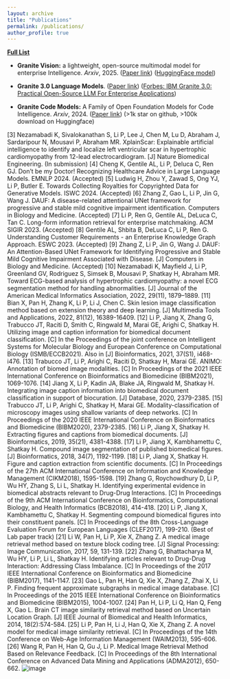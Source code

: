```yaml
---
layout: archive
title: "Publications"
permalink: /publications/
author_profile: true
---
```


[**Full List**]([https://scholar.google.com](https://scholar.google.com/citations?user=PoEq1mMAAAAJ&hl=en))

- **Granite Vision:** a lightweight, open-source multimodal model for enterprise Intelligence. *Arxiv*, 2025. ([Paper link](https://arxiv.org/pdf/2403.16386)) ([HuggingFace model](https://huggingface.co/ibm-granite/granite-vision-3.2-2b))

- **Granite 3.0 Language Models**. ([Paper link](https://github.com/ibm-granite/granite-3.0-language-models/blob/main/paper.pdf)) ([Forbes: IBM Granite 3.0: Practical Open-Source LLM For Enterprise Applications](https://www.forbes.com/sites/stevemcdowell/2024/10/23/ibm-granite-30-practical-open-source-llm-for-enterprise-applications/))

- **Granite Code Models:** A Family of Open Foundation Models for Code Intelligence. *Arxiv*, 2024. ([Paper link](https://arxiv.org/abs/2405.04324)) (>1k star on github, >100k download on Huggingface)

[3] Nezamabadi K, Sivalokanathan S, Li P, Lee J, Chen M, Lu D, Abraham J, Sardaripour N, Mousavi P, Abraham MR. XplainScar: Explainable artificial intelligence to identify and localize left ventricular scar in hypertrophic cardiomyopathy from 12-lead electrocardiogram. [J] Nature Biomedical Engineering. (In submission)
[4] Cheng K, Gentile AL, Li P, Deluca C, Ren GJ. Don’t be my Doctor! Recognizing Healthcare Advice in Large Language Models. EMNLP 2024. (Accepted)
[5] Ludwig H, Zhou Y, Zawad S, Ong YJ, Li P, Butler E. Towards Collecting Royalties for Copyrighted Data for Generative Models. ISWC 2024. (Accepted)
[6] Zhang Z, Gao L, Li P, Jin G, Wang J. DAUF: A disease-related attentional UNet framework for progressive and stable mild cognitive impairment identification. Computers in Biology and Medicine. (Accepted)
[7] Li P, Ren G, Gentile AL, DeLuca C, Tan C. Long-form information retrieval for enterprise matchmaking. ACM SIGIR 2023. (Accepted)
[8] Gentile AL, Shbita B, DeLuca C, Li P, Ren G. Understanding Customer Requirements - an Enterprise Knowledge Graph Approach. ESWC 2023. (Accepted)
[9] Zhang Z, Li P, Jin G, Wang J. DAUF: An Attention-Based UNet Framework for Identifying Progressive and Stable Mild Cognitive Impairment Associated with Disease. [J] Computers in Biology and Medicine. (Accepted)
[10] Nezamabadi K, Mayfield J, Li P, Greenland GV, Rodriguez S, Simsek B, Mousavi P, Shatkay H, Abraham MR. Toward ECG-based analysis of hypertrophic cardiomyopathy: a novel ECG segmentation method for handling abnormalities. [J] Journal of the American Medical Informatics Association, 2022, 29(11),  1879–1889. 
[11] Bian X, Pan H, Zhang K, Li P, Li J, Chen C. Skin lesion image classification method based on extension theory and deep learning. [J] Multimedia Tools and Applications, 2022, 81(12), 16389-16409. 
[12] Li P, Jiang X, Zhang G, Trabucco JT, Raciti D, Smith C, Ringwald M, Marai GE, Arighi C, Shatkay H. Utilizing image and caption information for biomedical document classification. [C] In the Proceedings of the joint conference on Intelligent Systems for Molecular Biology and European Conference on Computational Biology (ISMB/ECCB2021). 
Also in [J] Bioinformatics, 2021, 37(S1), i468-i476. 
[13] Trabucco JT, Li P, Arighi C, Raciti D, Shatkay H, Marai GE. ANIMO: Annotation of biomed image modalities. [C] In Proceedings of the 2021 IEEE International Conference on Bioinformatics and Biomedicine (BIBM2021), 1069-1076. 
[14] Jiang X, Li P, Kadin JA, Blake JA, Ringwald M, Shatkay H. Integrating image caption information into biomedical document classification in support of biocuration. [J] Database, 2020, 2379-2385. 
[15] Trabucco JT, Li P, Arighi C, Shatkay H, Marai GE. Modality-classification of microscopy images using shallow variants of deep networks. [C] In Proceedings of the 2020 IEEE International Conference on Bioinformatics and Biomedicine (BIBM2020), 2379-2385. 
[16] Li P, Jiang X, Shatkay H. Extracting figures and captions from biomedical documents. [J] Bioinformatics, 2019, 35(21), 4381-4388. 
[17] Li P, Jiang X, Kambhamettu C, Shatkay H. Compound image segmentation of published biomedical figures. [J] Bioinformatics, 2018, 34(7), 1192-1199. 
[18] Li P, Jiang X, Shatkay H. Figure and caption extraction from scientific documents. [C] In Proceedings of the 27th ACM International Conference on Information and Knowledge Management (CIKM2018), 1595-1598. 
[19] Zhang G, Roychowdhury D, Li P, Wu HY, Zhang S, Li L, Shatkay H. Identifying experimental evidence in biomedical abstracts relevant to Drug-Drug Interactions. [C] In Proceedings of the 9th ACM International Conference on Bioinformatics, Computational Biology, and Health Informatics (BCB2018), 414-418. 
[20] Li P, Jiang X, Kambhamettu C, Shatkay H. Segmenting compound biomedical figures into their constituent panels. [C] In Proceedings of the 8th Cross-Language Evaluation Forum for European Languages (CLEF2017), 199-210. (Best of Lab paper track)
[21] Li W, Pan H, Li P, Xie X, Zhang Z. A medical image retrieval method based on texture block coding tree. [J] Signal Processing: Image Communication, 2017, 59, 131-139. 
[22] Zhang G, Bhattacharya M, Wu HY, Li P, Li L, Shatkay H. Identifying articles relevant to Drug-Drug Interaction: Addressing Class Imbalance. [C] In Proceedings of the 2017 IEEE International Conference on Bioinformatics and Biomedicine (BIBM2017), 1141-1147. 
[23] Gao L, Pan H, Han Q, Xie X, Zhang Z, Zhai X, Li P. Finding frequent approximate subgraphs in medical image database. [C] In Proceedings of the 2015 IEEE International Conference on Bioinformatics and Biomedicine (BIBM2015), 1004-1007. 
[24] Pan H, Li P, Li Q, Han Q, Feng X, Gao L. Brain CT image similarity retrieval method based on Uncertain Location Graph. [J] IEEE Journal of Biomedical and Health Informatics, 2014, 18(2):574-584. 
[25] Li P, Pan H, Li J, Han Q, Xie X, Zhang Z. A novel model for medical image similarity retrieval. [C] In Proceedings of the 14th Conference on Web-Age Information Management (WAIM2013), 595-606. 
[26] Wang R, Pan H, Han Q, Gu J, Li P. Medical Image Retrieval Method Based on Relevance Feedback. [C] In Proceedings of the 8th International Conference on Advanced Data Mining and Applications (ADMA2012), 650-662. 
![image](https://github.com/user-attachments/assets/d2dbd63c-e704-4205-9223-3feaf50c2f9b)

